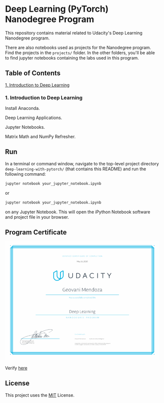 # Deep Learning (PyTorch) Nanodegree Program

This repository contains material related to Udacity's Deep Learning Nanodegree program.

There are also notebooks used as projects for the Nanodegree program. Find the projects in the ```projects/``` folder. In the other folders, you'll be able to find jupyter notebooks containing the labs used in this program.

## Table of Contents

[1. Introduction to Deep Learning](#introdl)

[](#)

[](#)

[](#)

[](#)

[](#)

[](#)

[](#)

[](#)


<a name="introdl"/>

### 1. Introduction to Deep Learning

Install Anaconda.

Deep Learning Applications.

Jupyter Notebooks.

Matrix Math and NumPy Refresher.

<a name="introdl"/>

### 


<a name="introdl"/>

### 


<a name="introdl"/>

### 


<a name="introdl"/>

### 


<a name="introdl"/>

### 



<a name="run"/>

## Run
In a terminal or command window, navigate to the top-level project directory `deep-learning-with-pytorch/` (that contains this README) and run the following command:

```bash
jupyter notebook your_jupyter_notebook.ipynb
```

or
```bash
jupyter notebook your_jupyter_notebook.ipynb
```

on any Jupyter Notebook.
This will open the iPython Notebook software and project file in your browser.


<a name="pcertificate"/>

## Program Certificate

![](assets/deep-learning.jpg)

Verify [here](https://confirm.udacity.com/D2TM3ES)


<a name="license"/>

## License
This project uses the [MIT](https://choosealicense.com/licenses/mit/) License.